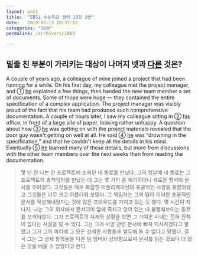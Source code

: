 ```yaml
---
layout: post
title:  "EBSi 수능특강 영어 10강 3번"
date:   2019-03-13 10:37:03
categories: "10강"
permalink: /archivers/1003

---
```


## 밑줄 친 부분이 가리키는 대상이 나머지 넷과 <u>다른</u> 것은? 
A couple of years ago, a colleague of mine joined a project that had been running for a while. On his first day, my colleague met the project manager, and ① <u>he</u> explained a few things, then handed the new team member a set of documents. Some of those were huge — they contained the entire specification of a complex application. The project manager was visibly proud of the fact that his team had produced such comprehensive documentation. A couple of hours later, I saw my colleague sitting in ② <u>his</u> office, in front of a large pile of paper, looking rather unhappy. A question about how ③ <u>he</u> was getting on with the project materials revealed that the poor guy wasn't getting on well at all. He said ④ <u>he</u> was “drowning in the specification,” and that he couldn't keep all the details in his mind. Eventually ⑤ <u>he</u> learned many of those details, but more from discussions with the other team members over the next weeks than from reading the documentation. 

<!--more-->

> 몇 년 전 나는 한 프로젝트에 소속된 내 동료를 만났다. 그의 첫날에 내 동료는 그 프로젝트의 총책임자를 만났는 데 그는 몇 가지 좀 제기하더니 새로운 멤버의 문서를 주어졌다. 그것들은 매우 복잡한 어플리케이션의 포괄적인 사양을 포함하였고 그것들은 너무 크고 아름다워 보였다. 그 책임자는 그의 팀이 이러한 포괄적인 문서를 작성해내었다는 것에 많은 프라우드를 가지고 있는 듯 했다. 몇 시간이 지나자, 나는 그의 회사에서 문서더미 앞에 죽치고 앉아 있는 내 불행해보이는 동료를 보게되었다. 그가 프로젝트의 자재와 상황을 보면 그 가여운 사내는 전혀 진척이 없다는 사실을 알 수 있다. 그는 그가 사양 관련 문서에 빠져 익사하겠다고 말했고 그가 그의 머리에 그 모든 상세한 사항들을 염두해 둘 수 없다고 말했다. 결국 그는 그 상세 항목들을 다른 팀 멤버와 상의함으로써 문서를 읽는 것보다 더 많은 것을 배울 수 있었다고 한다.
>

